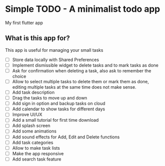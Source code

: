# Simple TODO - A minimalist todo app

My first flutter app

## What is this app for?

This app is useful for managing your small tasks 

- [ ]  Store data locally with Shared Preferences
- [ ]  Implement dismissible widget to delete tasks and to mark tasks as done
- [ ]  Ask for confirmation when deleting a task, also ask to remember the choice
- [ ]  Allow to select multiple tasks to delete them or mark them as done, editing multiple tasks at the same time does not make sense.
- [ ]  Add task description
- [ ]  Drag the tasks to move up and down
- [ ]  Add sign in option and backup tasks on cloud
- [ ]  Add calendar to show tasks for different days
- [ ]  Improve UI/UX
- [ ]  Add a small tutorial for first time download
- [ ]  Add splash screen
- [ ]  Add some animations
- [ ]  Add sound effects for Add, Edit and Delete functions
- [ ]  Add task categories
- [ ]  Allow to make task lists
- [ ]  Make the app responsive
- [ ]  Add search task feature